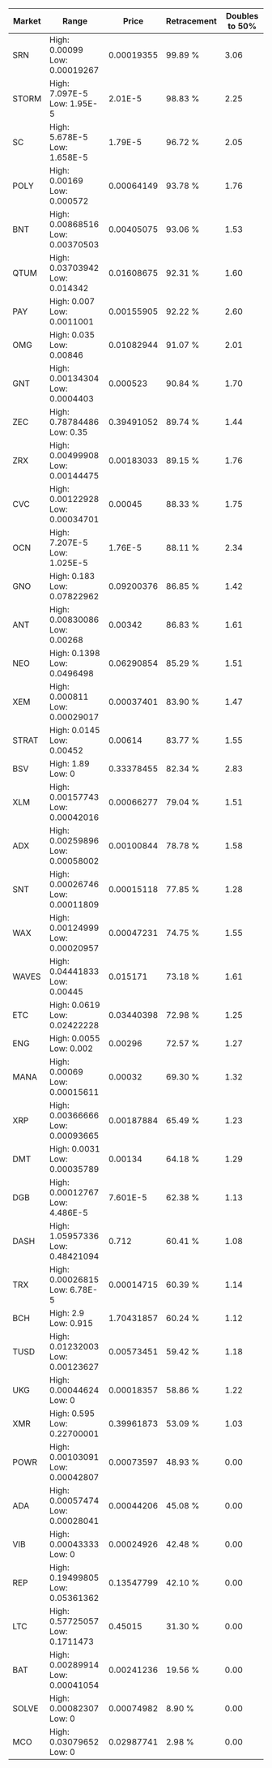 | Market | Range | Price| Retracement | Doubles to 50% |
| --- | --- | --- | --- | --- |
| SRN | High: 0.00099<br />Low: 0.00019267 | 0.00019355 | 99.89 % | 3.06 |
| STORM | High: 7.097E-5<br />Low: 1.95E-5 | 2.01E-5 | 98.83 % | 2.25 |
| SC | High: 5.678E-5<br />Low: 1.658E-5 | 1.79E-5 | 96.72 % | 2.05 |
| POLY | High: 0.00169<br />Low: 0.000572 | 0.00064149 | 93.78 % | 1.76 |
| BNT | High: 0.00868516<br />Low: 0.00370503 | 0.00405075 | 93.06 % | 1.53 |
| QTUM | High: 0.03703942<br />Low: 0.014342 | 0.01608675 | 92.31 % | 1.60 |
| PAY | High: 0.007<br />Low: 0.0011001 | 0.00155905 | 92.22 % | 2.60 |
| OMG | High: 0.035<br />Low: 0.00846 | 0.01082944 | 91.07 % | 2.01 |
| GNT | High: 0.00134304<br />Low: 0.0004403 | 0.000523 | 90.84 % | 1.70 |
| ZEC | High: 0.78784486<br />Low: 0.35 | 0.39491052 | 89.74 % | 1.44 |
| ZRX | High: 0.00499908<br />Low: 0.00144475 | 0.00183033 | 89.15 % | 1.76 |
| CVC | High: 0.00122928<br />Low: 0.00034701 | 0.00045 | 88.33 % | 1.75 |
| OCN | High: 7.207E-5<br />Low: 1.025E-5 | 1.76E-5 | 88.11 % | 2.34 |
| GNO | High: 0.183<br />Low: 0.07822962 | 0.09200376 | 86.85 % | 1.42 |
| ANT | High: 0.00830086<br />Low: 0.00268 | 0.00342 | 86.83 % | 1.61 |
| NEO | High: 0.1398<br />Low: 0.0496498 | 0.06290854 | 85.29 % | 1.51 |
| XEM | High: 0.000811<br />Low: 0.00029017 | 0.00037401 | 83.90 % | 1.47 |
| STRAT | High: 0.0145<br />Low: 0.00452 | 0.00614 | 83.77 % | 1.55 |
| BSV | High: 1.89<br />Low: 0 | 0.33378455 | 82.34 % | 2.83 |
| XLM | High: 0.00157743<br />Low: 0.00042016 | 0.00066277 | 79.04 % | 1.51 |
| ADX | High: 0.00259896<br />Low: 0.00058002 | 0.00100844 | 78.78 % | 1.58 |
| SNT | High: 0.00026746<br />Low: 0.00011809 | 0.00015118 | 77.85 % | 1.28 |
| WAX | High: 0.00124999<br />Low: 0.00020957 | 0.00047231 | 74.75 % | 1.55 |
| WAVES | High: 0.04441833<br />Low: 0.00445 | 0.015171 | 73.18 % | 1.61 |
| ETC | High: 0.0619<br />Low: 0.02422228 | 0.03440398 | 72.98 % | 1.25 |
| ENG | High: 0.0055<br />Low: 0.002 | 0.00296 | 72.57 % | 1.27 |
| MANA | High: 0.00069<br />Low: 0.00015611 | 0.00032 | 69.30 % | 1.32 |
| XRP | High: 0.00366666<br />Low: 0.00093665 | 0.00187884 | 65.49 % | 1.23 |
| DMT | High: 0.0031<br />Low: 0.00035789 | 0.00134 | 64.18 % | 1.29 |
| DGB | High: 0.00012767<br />Low: 4.486E-5 | 7.601E-5 | 62.38 % | 1.13 |
| DASH | High: 1.05957336<br />Low: 0.48421094 | 0.712 | 60.41 % | 1.08 |
| TRX | High: 0.00026815<br />Low: 6.78E-5 | 0.00014715 | 60.39 % | 1.14 |
| BCH | High: 2.9<br />Low: 0.915 | 1.70431857 | 60.24 % | 1.12 |
| TUSD | High: 0.01232003<br />Low: 0.00123627 | 0.00573451 | 59.42 % | 1.18 |
| UKG | High: 0.00044624<br />Low: 0 | 0.00018357 | 58.86 % | 1.22 |
| XMR | High: 0.595<br />Low: 0.22700001 | 0.39961873 | 53.09 % | 1.03 |
| POWR | High: 0.00103091<br />Low: 0.00042807 | 0.00073597 | 48.93 % | 0.00 |
| ADA | High: 0.00057474<br />Low: 0.00028041 | 0.00044206 | 45.08 % | 0.00 |
| VIB | High: 0.00043333<br />Low: 0 | 0.00024926 | 42.48 % | 0.00 |
| REP | High: 0.19499805<br />Low: 0.05361362 | 0.13547799 | 42.10 % | 0.00 |
| LTC | High: 0.57725057<br />Low: 0.1711473 | 0.45015 | 31.30 % | 0.00 |
| BAT | High: 0.00289914<br />Low: 0.00041054 | 0.00241236 | 19.56 % | 0.00 |
| SOLVE | High: 0.00082307<br />Low: 0 | 0.00074982 | 8.90 % | 0.00 |
| MCO | High: 0.03079652<br />Low: 0 | 0.02987741 | 2.98 % | 0.00 |
